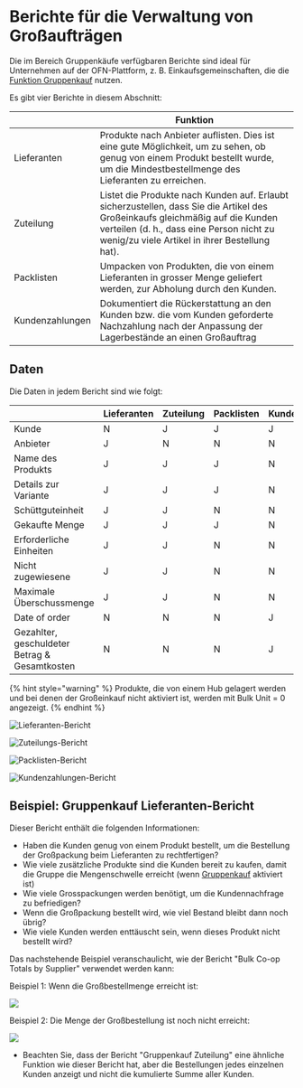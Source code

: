 # Berichte für die Verwaltung von Großaufträgen

Die im Bereich Gruppenkäufe verfügbaren Berichte sind ideal für Unternehmen auf der OFN-Plattform, z. B. Einkaufsgemeinschaften, die die [Funktion Gruppenkauf](../products-1/group-buy-for-bulk-ordering.md) nutzen.

Es gibt vier Berichte in diesem Abschnitt:

|                 | Funktion                                                                                                                                                                                                                    |
| --------------- | --------------------------------------------------------------------------------------------------------------------------------------------------------------------------------------------------------------------------- |
| Lieferanten     | Produkte nach Anbieter auflisten. Dies ist eine  gute Möglichkeit, um zu sehen, ob genug von einem Produkt bestellt wurde, um die Mindestbestellmenge des Lieferanten zu erreichen.                                         |
| Zuteilung       | Listet die Produkte nach Kunden auf. Erlaubt sicherzustellen, dass Sie die Artikel des Großeinkaufs gleichmäßig auf die Kunden verteilen (d. h., dass eine Person nicht zu wenig/zu viele Artikel in ihrer Bestellung hat). |
| Packlisten      | Umpacken von Produkten, die von einem Lieferanten in grosser Menge geliefert werden, zur Abholung durch den Kunden.                                                                                                         |
| Kundenzahlungen | Dokumentiert die Rückerstattung an den Kunden bzw. die vom Kunden geforderte Nachzahlung nach der Anpassung der Lagerbestände an einen Großauftrag                                                                          |

## Daten

Die Daten in jedem Bericht sind wie folgt:

|                                               | Lieferanten | Zuteilung | Packlisten | Kundenzahlungen |
| --------------------------------------------- | ----------- | --------- | ---------- | --------------- |
| Kunde                                         | N           | J         | J          | J               |
| Anbieter                                      | J           | N         | N          | N               |
| Name des Produkts                             | J           | J         | J          | N               |
| Details zur Variante                          | J           | J         | J          | N               |
| Schüttguteinheit                              | J           | J         | N          | N               |
| Gekaufte Menge                                | J           | J         | J          | N               |
| Erforderliche Einheiten                       | J           | J         | N          | N               |
| Nicht zugewiesene                             | J           | J         | N          | N               |
| Maximale Überschussmenge                      | J           | J         | N          | N               |
| Date of order                                 | N           | N         | N          | J               |
| Gezahlter, geschuldeter Betrag & Gesamtkosten | N           | N         | N          | J               |



{% hint style="warning" %}
Produkte, die von einem Hub gelagert werden und bei denen der Großeinkauf nicht aktiviert ist, werden mit Bulk Unit = 0 angezeigt.
{% endhint %}

![Lieferanten-Bericht](../../.gitbook/assets/bulksuppliertot.jpg)

![Zuteilungs-Bericht](../../.gitbook/assets/bulkallocation.jpg)

![Packlisten-Bericht](../../.gitbook/assets/bulkpacking.jpg)

![Kundenzahlungen-Bericht](../../.gitbook/assets/bulkpayment.jpg)

## Beispiel: Gruppenkauf Lieferanten-Bericht

Dieser Bericht enthält die folgenden Informationen:

* Haben die Kunden genug von einem Produkt bestellt, um die Bestellung der Großpackung beim Lieferanten zu rechtfertigen?
* Wie viele zusätzliche Produkte sind die Kunden bereit zu kaufen, damit die Gruppe die Mengenschwelle erreicht (wenn [Gruppenkauf](../products-1/group-buy-for-bulk-ordering.md#aktivieren-des-gruppenkaufs-fuer-ein-produkt) aktiviert ist)
* Wie viele Grosspackungen werden benötigt, um die Kundennachfrage zu befriedigen?
* Wenn die Großpackung bestellt wird, wie viel Bestand bleibt dann noch übrig?
* Wie viele Kunden werden enttäuscht sein, wenn dieses Produkt nicht bestellt wird?

Das nachstehende Beispiel veranschaulicht, wie der Bericht "Bulk Co-op Totals by Supplier" verwendet werden kann:

Beispiel 1: Wenn die Großbestellmenge erreicht ist:

![](../../.gitbook/assets/radishess.png)

Beispiel 2: Die Menge der Großbestellung ist noch nicht erreicht:

![](../../.gitbook/assets/bok-choy.png)

* Beachten Sie, dass der Bericht "Gruppenkauf Zuteilung" eine ähnliche Funktion wie dieser Bericht hat, aber die Bestellungen jedes einzelnen Kunden anzeigt und nicht die kumulierte Summe aller Kunden.
